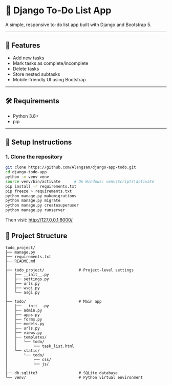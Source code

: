 # 📝 Django To-Do List App

A simple, responsive to-do list app built with Django and Bootstrap 5.

---

## 🚀 Features

- Add new tasks
- Mark tasks as complete/incomplete
- Delete tasks
- Store nested subtasks
- Mobile-friendly UI using Bootstrap

---

## 🛠️ Requirements

- Python 3.8+
- pip

---

## 🔧 Setup Instructions

### 1. Clone the repository
```bash
git clone https://github.com/Alangsam/django-app-todo.git
cd django-todo-app
python -m venv venv
source venv/bin/activate      # On Windows: venv\Scripts\activate
pip install -r requirements.txt
pip freeze > requirements.txt
python manage.py makemigrations
python manage.py migrate
python manage.py createsuperuser
python manage.py runserver
```
Then visit: http://127.0.0.1:8000/

## 📁 Project Structure
```text
todo_project/
├── manage.py
├── requirements.txt
├── README.md
│
├── todo_project/               # Project-level settings
│   ├── __init__.py
│   ├── settings.py
│   ├── urls.py
│   ├── wsgi.py
│   └── asgi.py
│
├── todo/                       # Main app
│   ├── __init__.py
│   ├── admin.py
│   ├── apps.py
│   ├── forms.py
│   ├── models.py
│   ├── urls.py
│   ├── views.py
│   ├── templates/
│   │   └── todo/
│   │       └── task_list.html
│   └── static/
│       └── todo/
│           ├── css/
│           └── js/
│
├── db.sqlite3                  # SQLite database
└── venv/                       # Python virtual environment

